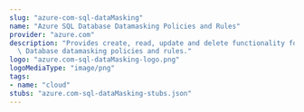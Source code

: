 ```yaml
---
slug: "azure-com-sql-dataMasking"
name: "Azure SQL Database Datamasking Policies and Rules"
provider: "azure.com"
description: "Provides create, read, update and delete functionality for Azure SQL\
  \ Database datamasking policies and rules."
logo: "azure.com-sql-dataMasking-logo.png"
logoMediaType: "image/png"
tags:
- name: "cloud"
stubs: "azure.com-sql-dataMasking-stubs.json"
---
```

